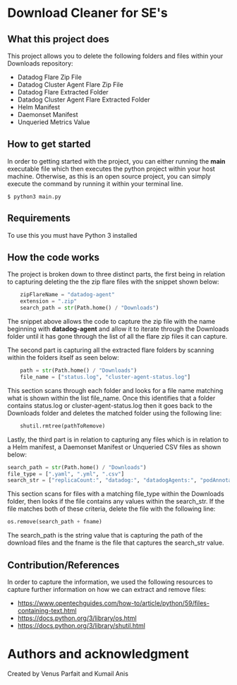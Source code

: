 # Download Cleaner for SE's

## What this project does

This project allows you to delete the following folders and files within your Downloads repository:

* Datadog Flare Zip File
* Datadog Cluster Agent Flare Zip File
* Datadog Flare Extracted Folder
* Datadog Cluster Agent Flare Extracted Folder
* Helm Manifest
* Daemonset Manifest
* Unqueried Metrics Value



## How to get started

In order to getting started with the project, you can either running the **main** executable file which then executes the python project within your host machine. Otherwise, as this is an open source project, you can simply execute the command by running it within your terminal line.

```
$ python3 main.py
```

## Requirements
To use this you must have Python 3 installed



## How the code works

The project is broken down to three distinct parts, the first being in relation to capturing deleting the the zip flare files with the snippet shown below:

```python
    zipFlareName = "datadog-agent"
    extension = ".zip"
    search_path = str(Path.home() / "Downloads")
```

The snippet above allows the code to capture the zip file with the name beginning with **datadog-agent** and allow it to iterate through the Downloads folder until it has gone through the list of all the flare zip files it can capture. 



The second part is capturing all the extracted flare folders by scanning within the folders itself as seen below:

```python
    path = str(Path.home() / "Downloads")
    file_name = ["status.log", "cluster-agent-status.log"]
```
This section scans through each folder and looks for a file name matching what is shown within the list file_name. Once this identifies that a folder contains status.log or cluster-agent-status.log then it goes back to the Downloads folder and deletes the matched folder using the following line:

```python
    shutil.rmtree(pathToRemove)
```


Lastly, the third part is in relation to capturing any files which is in relation to a Helm manifest, a Daemonset Manifest or Unqueried CSV files as shown below:

```python
search_path = str(Path.home() / "Downloads")
file_type = [".yaml", ".yml", ".csv"]
search_str = ["replicaCount:", "datadog:", "datadogAgents:", "podAnnotations:", "kind: DaemonSet", "kind: Deployment", "AWSTemplateFormatVersion:", "Average Custom Metrics / Hour", "init_config:"]
```
This section scans for files with a matching file_type within the Downloads folder, then looks if the file contains any values within the search_str. If the file matches both of these criteria, delete the file with the following line:

```python
os.remove(search_path + fname)
```
The search_path is the string value that is capturing the path of the download files and the fname is the file that captures the search_str value. 


## Contribution/References

In order to capture the information, we used the following resources to capture further information on how we can extract and remove files:

* https://www.opentechguides.com/how-to/article/python/59/files-containing-text.html
* https://docs.python.org/3/library/os.html
* https://docs.python.org/3/library/shutil.html


# Authors and acknowledgment

Created by Venus Parfait and Kumail Anis
